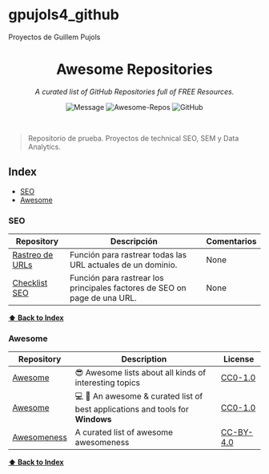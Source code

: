 # gpujols4_github
Proyectos de Guillem Pujols

<div align='center'>

# Awesome Repositories

_A curated list of GitHub Repositories full of FREE Resources._ <br>

![Message](https://img.shields.io/badge/I%20%E2%9D%A4%20-OpenSource-%23ff0055) ![Awesome-Repos](https://img.shields.io/badge/Awesome--repos-%23ff0055) ![GitHub](https://img.shields.io/github/license/pawelborkar/awesome-repos?color=%23ff0055)

</div> <br>

> Repositorio de prueba. Proyectos de technical SEO, SEM y Data Analytics.


## Index

-   [SEO](#SEO)
-   [Awesome](#awesome)

### SEO

| Repository | Descripción | Comentarios |
| --- | --- | --- |
| [Rastreo de URLs](https://github.com/gpujols4/gpujols4_github/blob/main/SEO/Rastreo_urls_dominios) | Función para rastrear todas las URL actuales de un dominio. | None | 
[Checklist SEO](https://github.com/gpujols4/gpujols4_github/blob/main/SEO/Checklist_SEO) | Función para rastrear los principales factores de SEO on page de una URL.| None |


**[⬆ Back to Index](#index)**

### Awesome

| Repository | Description | License |
| --- | --- | --- |
| [Awesome](https://github.com/sindresorhus/awesome) | 😎 Awesome lists about all kinds of interesting topics | [CC0-1.0](https://creativecommons.org/publicdomain/zero/1.0/legalcode) |
| [Awesome](https://github.com/awesome-windows/awesome) | 💻 🎉 An awesome & curated list of best applications and tools for **Windows** | [CC0-1.0](https://creativecommons.org/publicdomain/zero/1.0/legalcode) |
| [Awesomeness](https://github.com/bayandin/awesome-awesomeness) | A curated list of awesome awesomeness | [CC-BY-4.0](https://creativecommons.org/licenses/by/4.0/legalcode) |

**[⬆ Back to Index](#index)**

